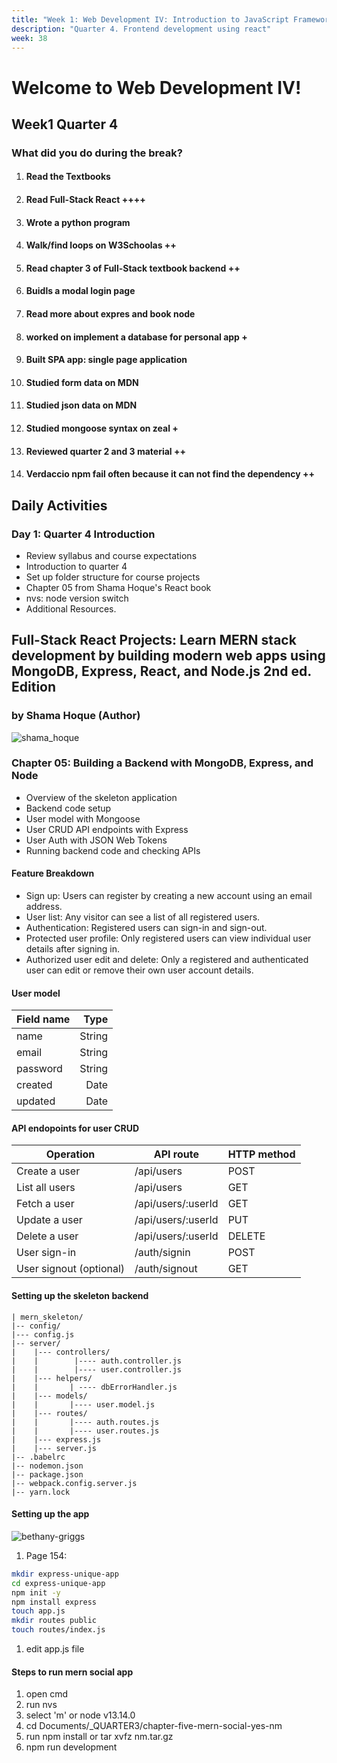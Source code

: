 ```yaml
---
title: "Week 1: Web Development IV: Introduction to JavaScript Frameworks" 
description: "Quarter 4. Frontend development using react"
week: 38
---
```


<h1 id="day1">Welcome to Web Development IV!</h1>

 ## Week1 Quarter 4
 
 ### What did you do during the break?
 1. #### Read the Textbooks
 1. #### Read Full-Stack React ++++
 1. #### Wrote a python program
 1. #### Walk/find loops on W3Schoolas  ++
 1. #### Read chapter 3 of Full-Stack textbook  backend  ++
 1. #### Buidls a modal login page
 1. #### Read more about expres and book node
 1.  #### worked on implement a database for personal app +
 1. #### Built SPA app:  single page application
 1. #### Studied form data on MDN
 1. #### Studied json data on MDN
 1. #### Studied mongoose syntax on zeal +
 1. #### Reviewed quarter 2 and 3 material ++
 1. #### Verdaccio npm  fail often because it can not find the dependency  ++

## Daily Activities

### Day 1: Quarter 4 Introduction

- Review syllabus and course expectations
- Introduction to quarter 4 
- Set up folder structure for course projects
- Chapter 05 from Shama Hoque's React book
- nvs: node version switch
- Additional Resources.

## Full-Stack React Projects: Learn MERN stack development by building modern web apps using MongoDB, Express, React, and Node.js 2nd ed. Edition
### by Shama Hoque (Author)

![shama_hoque](/week38/shama_hoque.png)

### Chapter 05: Building a Backend with MongoDB, Express, and Node

- Overview of the skeleton application
- Backend code setup
- User model with Mongoose
- User CRUD API endpoints with Express
- User Auth with JSON Web Tokens
- Running backend code and checking APIs

#### Feature Breakdown

- Sign up: Users can register by creating a new account using an email address.
- User list: Any visitor can see a list of all registered users.
- Authentication: Registered users can sign-in and sign-out.
- Protected user profile: Only registered users can view individual user details after signing in.
- Authorized user edit and delete: Only a registered and authenticated user can edit or remove their own user account details.

#### User model

| Field name | Type |
| ------ | --------:|
| name | String |
| email | String |
| password | String |
| created | Date |
| updated | Date |

#### API endopoints for user CRUD

| Operation | API route | HTTP method |
| --------- | --------- | ----------- | 
| Create a user | /api/users | POST |
| List all users | /api/users | GET |
| Fetch a user | /api/users/:userId | GET |
| Update a user | /api/users/:userId | PUT |
| Delete a user | /api/users/:userId | DELETE  |
| User sign-in | /auth/signin | POST |
| User signout (optional) | /auth/signout | GET |

#### Setting up the skeleton backend

```
| mern_skeleton/
|-- config/
|--- config.js
|-- server/
|    |--- controllers/
|    |        |---- auth.controller.js
|    |        |---- user.controller.js
|    |--- helpers/
|    |       | ---- dbErrorHandler.js
|    |--- models/
|    |       |---- user.model.js
|    |--- routes/
|    |       |---- auth.routes.js
|    |       |---- user.routes.js
|    |--- express.js
|    |--- server.js
|-- .babelrc
|-- nodemon.json
|-- package.json
|-- webpack.config.server.js
|-- yarn.lock
```
#### Setting up the app
![bethany-griggs](/week38/bethany-griggs.png)
1. Page 154: 
```sh
mkdir express-unique-app
cd express-unique-app
npm init -y
npm install express
touch app.js
mkdir routes public
touch routes/index.js 
```
1. edit app.js file


#### Steps to run mern social app

 1. open cmd
 1. run nvs
 1. select 'm' or node v13.14.0
 1. cd Documents/_QUARTER3/chapter-five-mern-social-yes-nm
 1. run npm install or tar xvfz nm.tar.gz
 1. npm run development

